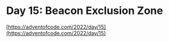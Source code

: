 # Day 15: Beacon Exclusion Zone

[https://adventofcode.com/2022/day/15](https://adventofcode.com/2022/day/15)

